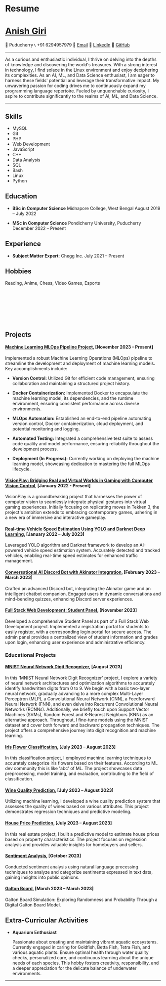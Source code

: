 # Resume

# [**Anish Giri**](https://www.linkedin.com/in/anish-giri-a4031723a/)

📍 Puducherry
📞 +91 6294957979
📧 [Email](anishgiri163@gmail.com)
💼 [LinkedIn](https://www.linkedin.com/in/anish-giri-a4031723a/)
🐙 [GitHub](https://github.com/Leptons1618)

---

As a curious and enthusiastic individual, I thrive on delving into the depths of knowledge and discovering the world's treasures. With a strong interest in technology, I find solace in the Linux environment and enjoy deciphering its complexities. As an AI, ML, and Data Science enthusiast, I am eager to harness these fields' potential and leverage their transformative impact. My unwavering passion for coding drives me to continuously expand my programming language repertoire. Fueled by unquenchable curiosity, I aspire to contribute significantly to the realms of AI, ML, and Data Science.

---

## **Skills**

- MySQL
- Git
- PHP
- Web Development
- JavaScript
- C++
- Data Analysis
- SQL
- Bash
- Linux
- Python

## **Education**

- **BSc in Computer Science**
  Midnapore College, West Bengal
  August 2019 – July 2022

- **MSc in Computer Science**
  Pondicherry University, Puducherry
  December 2022 – Present

## **Experience**

- **Subject Matter Expert**:
  Chegg Inc.
  July 2021 – Present

## **Hobbies**

 Reading, Anime, Chess, Video Games, Esports

<br>
<br>
<br>
<br>
<br>
<br>

## **Projects**

#### [__Machine Learning MLOps Pipeline Project__](https://gitlab.com/lept0n5/MLOPs), [November 2023 – Present]

Implemented a robust Machine Learning Operations (MLOps) pipeline to streamline the development and deployment of machine learning models. Key accomplishments include:

- **Version Control:** Utilized Git for efficient code management, ensuring collaboration and maintaining a structured project history.

- **Docker Containerization:** Implemented Docker to encapsulate the machine learning model, its dependencies, and the runtime environment, ensuring consistent performance across diverse environments.

- **MLOps Automation:** Established an end-to-end pipeline automating version control, Docker containerization, cloud deployment, and potential monitoring and logging.

- **Automated Testing:** Integrated a comprehensive test suite to assess code quality and model performance, ensuring reliability throughout the development process.

- **Deployment (In Progress):** Currently working on deploying the machine learning model, showcasing dedication to mastering the full MLOps lifecycle.

#### [__VisionPlay: Bridging Real and Virtual Worlds in Gaming with Computer Vision Control__](https://github.com/Leptons1618/VisionPlay-Bridging-Real-and-Virtual-Worlds-in-Gaming-with-Computer-Vision-Control), [January 2022 - Present]

VisionPlay is a groundbreaking project that harnesses the power of computer vision to seamlessly integrate physical gestures into virtual gaming experiences. Initially focusing on replicating moves in Tekken 3, the project's ambition extends to embracing contemporary games, ushering in a new era of immersive and interactive gameplay.

#### [__Real-time Vehicle Speed Estimation Using YOLO and Darknet Deep Learning__](https://github.com/Leptons1618/vehicle_speed_estimation), [January 2022 – July 2023]

Leveraged YOLO algorithm and Darknet framework to develop an AI-powered vehicle speed estimation system. Accurately detected and tracked vehicles, enabling real-time speed estimates for enhanced traffic management.

#### [__Conversational AI Discord Bot with Akinator Integration__](https://github.com/Leptons1618/quark), [February 2023 – March 2023]

Crafted an advanced Discord bot, integrating the Akinator game and an intelligent chatbot companion. Engaged users in dynamic conversations and mind-bending quizzes, enhancing Discord server experiences.

#### [__Full Stack Web Development: Student Panel__](https://github.com/Leptons1618/Full-Stack-Web-Development-Student-Pane), [November 2023] 

Developed a comprehensive Student Panel as part of a Full Stack Web Development project. Implemented a registration portal for students to easily register, with a corresponding login portal for secure access. The admin panel provides a centralized view of student information and grades upon login, enhancing user experience and administrative efficiency.

### __Educational Projects__

#### [__MNIST Neural Network Digit Recognizer__](https://github.com/Leptons1618/MNIST-Neural-Network-digit-recognizer), [August 2023]

In this 'MNIST Neural Network Digit Recognizer' project, I explore a variety of neural network architectures and optimization algorithms to accurately identify handwritten digits from 0 to 9. We begin with a basic two-layer neural network, gradually advancing to a more complex Multi-Layer Perceptron (MLP), a Convolutional Neural Network (CNN), a Feedforward Neural Network (FNN), and even delve into Recurrent Convolutional Neural Networks (RCNNs). Additionally, we briefly touch upon Support Vector Machines (SVMs), Random Forest and K-Nearest Neighbors (KNN) as an alternative approach. Throughout, I fine-tune models using the MNIST dataset and cover both forward and backward propagation techniques. The project offers a comprehensive journey into digit recognition and machine learning.

#### [__Iris Flower Classification__](https://github.com/Leptons1618/Internships/tree/main/IRIS%20Classifiaction), [July 2023 – August 2023]

In this classification project, I employed machine learning techniques to accurately categorize iris flowers based on their features. According to ML dev community this is like 'abc' of ML. The project showcases data preprocessing, model training, and evaluation, contributing to the field of classification.

#### [__Wine Quality Prediction__](https://github.com/Leptons1618/Internships/tree/main/Wine%20Quality%20Prediction), [July 2023 – August 2023]

Utilizing machine learning, I developed a wine quality prediction system that assesses the quality of wines based on various attributes. This project demonstrates regression techniques and predictive modeling.

#### [__House Price Prediction__](https://github.com/Leptons1618/Internships/tree/main/House%20Price%20Prediction), [July 2023 – August 2023]

In this real estate project, I built a predictive model to estimate house prices based on property characteristics. The project focuses on regression analysis and provides valuable insights for homebuyers and sellers.

#### [__Sentiment Analysis__](https://github.com/Leptons1618/Internships/tree/main/Naive%20Bayes%20Classification%20for%20Sentiment%20Analysis), [October 2023]

Conducted sentiment analysis using natural language processing techniques to analyze and categorize sentiments expressed in text data, gaining insights into public opinions.

#### [__Galton Board__](https://github.com/Leptons1618/Galton-Board), [March 2023 – March 2023]

Galton Board Simulation: Exploring Randomness and Probability Through a Digital Galton Board Model.

## **Extra-Curricular Activities**

- **Aquarium Enthusiast**

    Passionate about creating and maintaining vibrant aquatic ecosystems. Currently engaged in caring for Goldfish, Betta Fish, Tetra Fish, and various aquatic plants. Ensure optimal health through water quality checks, personalized care, and continuous learning about the unique needs of each species. This hobby fosters creativity, responsibility, and a deeper appreciation for the delicate balance of underwater environments.

---
